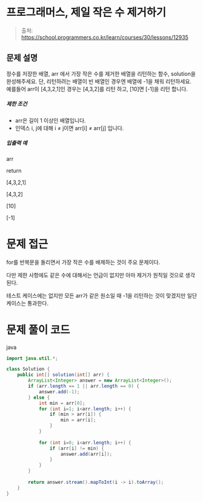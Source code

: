 # 프로그래머스, 제일 작은 수 제거하기

> 출처: https://school.programmers.co.kr/learn/courses/30/lessons/12935

## 문제 설명

정수를 저장한 배열, arr 에서 가장 작은 수를 제거한 배열을 리턴하는 함수, solution을 완성해주세요. 단, 리턴하려는 배열이 빈 배열인 경우엔 배열에 -1을 채워 리턴하세요. 예를들어 arr이 \[4,3,2,1\]인 경우는 \[4,3,2\]를 리턴 하고, \[10\]면 \[-1\]을 리턴 합니다.

##### 제한 조건

*   arr은 길이 1 이상인 배열입니다.
*   인덱스 i, j에 대해 i ≠ j이면 arr\[i\] ≠ arr\[j\] 입니다.

##### 입출력 예

arr

return

\[4,3,2,1\]

\[4,3,2\]

\[10\]

\[-1\]
# 문제 접근

for를 반복문을 돌리면서 가장 작은 수를 배제하는 것이 주요 문제이다.

다만 제한 사항에도 같은 수에 대해서는 언급이 없지만 아마 제거가 원칙일 것으로 생각된다.

테스트 케이스에는 없지만 모든 arr가 같은 원소일 때 -1을 리턴하는 것이 맞겠지만 일단 케이스는 통과한다.

# 문제 풀이 코드

java

```java
import java.util.*;

class Solution {
    public int[] solution(int[] arr) {
        ArrayList<Integer> answer = new ArrayList<Integer>();
        if (arr.length == 1 || arr.length == 0) {
            answer.add(-1);
        } else {
            int min = arr[0];
            for (int i=1; i<arr.length; i++) {
                if (min > arr[i]) {
                    min = arr[i];
                }
            }
            
            for (int i=0; i<arr.length; i++) {
                if (arr[i] != min) {
                    answer.add(arr[i]);
                }
            }
        }
        
        return answer.stream().mapToInt(i -> i).toArray();
    }
}
```
